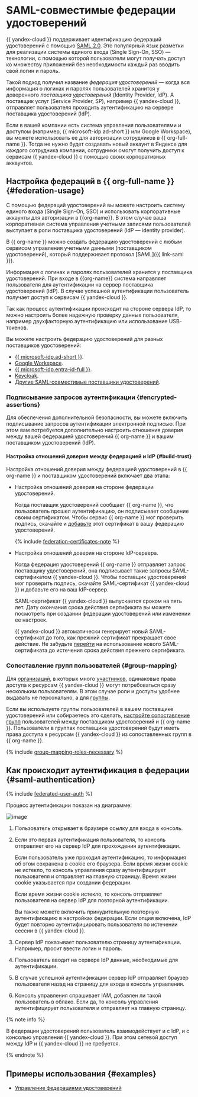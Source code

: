 # SAML-совместимые федерации удостоверений

{{ yandex-cloud }} поддерживает идентификацию федераций удостоверений с помощью [SAML 2.0](https://wiki.oasis-open.org/security). Это популярный язык разметки для реализации системы единого входа (Single Sign-On, SSO) — технологии, с помощью которой пользователи могут получать доступ ко множеству приложений без необходимости каждый раз вводить свой логин и пароль.

Такой подход получил название _федерация удостоверений_ — когда вся информация о логинах и паролях пользователей хранится у доверенного _поставщика удостоверений_ (Identity Provider, IdP). А поставщик услуг (Service Provider, SP), например {{ yandex-cloud }}, отправляет пользователя проходить аутентификацию на сервере поставщика удостоверений (IdP).

Если в вашей компании есть система управления пользователями и доступом (например, {{ microsoft-idp.ad-short }} или Google Workspace), вы можете использовать ее для авторизации сотрудников в {{ org-full-name }}. Тогда не нужно будет создавать новый аккаунт в Яндексе для каждого сотрудника компании, сотрудники смогут получить доступ к сервисам {{ yandex-cloud }} с помощью своих корпоративных аккаунтов.

## Настройка федераций в {{ org-full-name }} {#federation-usage}

С помощью федераций удостоверений вы можете настроить систему единого входа (Single Sign-On, SSO) и использовать корпоративные аккаунты для авторизации в {{org-name}}. В этом случае ваша корпоративная система управления учетными записями пользователей выступает в роли поставщика удостоверений (IdP — identity provider).

В {{ org-name }} можно создать федерацию удостоверений с любым сервисом управления учетными данными (поставщиком удостоверений), который поддерживает протокол [SAML]({{ link-saml }}).

Информация о логинах и паролях пользователей хранится у поставщика удостоверений. При входе в {{org-name}} система направляет пользователя для аутентификации на сервер поставщика удостоверений (IdP). В случае успешной аутентификации пользователь получает доступ к сервисам {{ yandex-cloud }}.

Так как процесс аутентификации происходит на стороне сервера IdP, то можно настроить более надежную проверку данных пользователя, например двухфакторную аутентификацию или использование USB-токенов.

Вы можете настроить федерацию удостоверений для разных поставщиков удостоверений:

* [{{ microsoft-idp.ad-short }}](../tutorials/federations/integration-adfs.md).
* [Google Workspace](../tutorials/federations/integration-gworkspace.md).
* [{{ microsoft-idp.entra-id-full }}](../tutorials/federations/integration-azure.md).
* [Keycloak](../tutorials/federations/integration-keycloak.md).
* [Другие SAML-совместимые поставщики удостоверений](../operations/setup-federation.md).

### Подписывание запросов аутентификации {#encrypted-assertions}

Для обеспечения дополнительной безопасности, вы можете включить подписывание запросов аутентификации электронной подписью. При этом вам потребуется дополнительно настроить отношения доверия между вашей федерацией удостоверений {{ org-name }} и вашим поставщиком удостоверений (IdP).

#### Настройка отношений доверия между федерацией и IdP {#build-trust}

Настройка отношений доверия между федерацией удостоверений в {{ org-name }} и поставщиком удостоверений включает два этапа:

* Настройка отношений доверия на стороне федерации удостоверений.

    Когда поставщик удостоверений сообщает {{ org-name }}, что пользователь прошел аутентификацию, он подписывает сообщение своим сертификатом. Чтобы сервис {{ org-name }} мог проверить подпись, скачайте и [добавьте](../operations/setup-federation.md#add-certificate-fed) этот сертификат в вашу федерацию удостоверений.

    {% include [federation-certificates-note](../../_includes/organization/federation-certificates-note.md) %}

* Настройка отношений доверия на стороне IdP-сервера.

    Когда федерация удостоверений {{ org-name }} отправляет запрос поставщику удостоверений, она подписывает такие запросы SAML-сертификатом {{ yandex-cloud }}. Чтобы поставщик удостоверений мог проверить подпись, скачайте SAML-сертификат {{ yandex-cloud }} и добавьте его на ваш IdP-сервер.

    SAML-сертификат {{ yandex-cloud }} выпускается сроком на пять лет. Дату окончания срока действия сертификата вы можете посмотреть при создании федерации удостоверений или изменении ее настроек.

    {{ yandex-cloud }} автоматически генерирует новый SAML-сертификат до того, как прежний сертификат прекращает свое действие. Не забудьте [перейти](../operations/renew-yc-certificate.md) на использование нового SAML-сертификата до истечения срока действия прежнего сертификата.

### Сопоставление групп пользователей {#group-mapping}

Для [организаций](organization.md), в которых много [участников](membership.md), одинаковые права доступа к ресурсам {{ yandex-cloud }} могут потребоваться сразу нескольким пользователям. В этом случае роли и доступы удобнее выдавать не персонально, а для [группы](groups.md).

Если вы используете группы пользователей в вашем поставщике удостоверений или собираетесь это сделать, [настройте сопоставление групп](../operations/federation-group-mapping.md) пользователей между поставщиком удостоверений и {{ org-name }}. Пользователи в группах поставщика удостоверений будут иметь права доступа к ресурсам {{ yandex-cloud }} из сопоставленных групп в {{ org-name }}.

{% include [group-mapping-roles-necessary](../../_includes/organization/group-mapping-roles-necessary.md) %}

## Как происходит аутентификация в федерации {#saml-authentication}

{% include [federated-user-auth](../../_includes/iam/federated-user-auth.md) %}

Процесс аутентификации показан на диаграмме:

![image](../../_assets/iam/federations/saml-authentication.svg)

1. Пользователь открывает в браузере ссылку для входа в консоль.

1. Если это первая аутентификация пользователя, то консоль отправляет его на сервер IdP для прохождения аутентификации.

    Если пользователь уже проходил аутентификацию, то информация об этом сохранена в cookie его браузера. Если время жизни cookie не истекло, то консоль управления сразу аутентифицирует пользователя и отправляет на главную страницу. Время жизни cookie указывается при создании федерации.

    Если время жизни cookie истекло, то консоль отправляет пользователя на сервер IdP для повторной аутентификации.

    Вы также можете включить принудительную повторную аутентификацию в настройках федерации. Если опция включена, IdP будет повторно аутентифицировать пользователя по истечении сессии в {{ yandex-cloud }}.

1. Сервер IdP показывает пользователю страницу аутентификации. Например, просит ввести логин и пароль.

1. Пользователь вводит на сервере IdP данные, необходимые для аутентификации.

1. В случае успешной аутентификации сервер IdP отправляет браузер пользователя назад на страницу для входа в консоль управления.

1. Консоль управления спрашивает IAM, добавлен ли такой пользователь в облако. Если да, то консоль управления аутентифицирует пользователя и отправляет на главную страницу.

{% note info %}

В федерации удостоверений пользователь взаимодействует и с IdP, и с консолью управления {{ yandex-cloud }}. При этом сетевой доступ между IdP и {{ yandex-cloud }} не требуется.

{% endnote %}


## Примеры использования {#examples}

* [Управление федерациями удостоверений](../tutorials/federations/index.md)